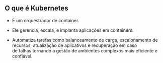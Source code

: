 ## O que é Kubernetes

* É um orquestrador de container.

* Ele gerencia, escala, e implanta aplicações em containers. </br>
* Automatiza tarefas como balanceamento de carga, escalonamento de recursos, atualização de aplicativos e recuperação em caso </br> 
de falhas tornando a gestão de ambientes complexos mais eficiente e confiável.